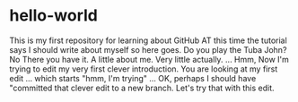 # hello-world
This is my first repository for learning about GitHub
AT this time the tutorial says I should write about myself so here goes.
Do you play the Tuba John?
No
There you have it. A little about me. Very little actually.
...
Hmm, Now I'm trying to edit my very first clever introduction. You are looking at my first edit ... which starts "hmm, I'm trying"
...
OK, perhaps I should have "committed that clever edit to a new branch. Let's try that with this edit.
